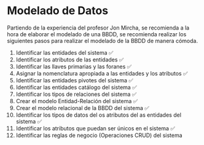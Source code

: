 # Modelado de Datos

Partiendo de la experiencia del profesor Jon Mircha, se recomienda a la hora de elaborar el modelado de una BBDD, se recomienda realizar los siguientes pasos para realizar el modelado de la BBDD de manera cómoda.

1. Identificar las entidades del sistema ✅
2. Identificar los atributos de las entidades ✅
3. Identificar las llaves primarias y las foranes ✅
4. Asignar la nomenclatura apropiada a las entidades y los atributos ✅
5. Identificar las entidades pivotes del sistema ✅
6. Identificar las entidades catálogo del sistema ✅
7. Identificar los tipos de relaciones del sistema ✅
8. Crear el modelo Entidad-Relación del sistema ✅
9. Crear el modelo relacional de la BBDD del sistema ✅
10.   Identificar los tipos de datos del os atributos del as entidades del sistema ✅
11.   Identificar los atributos que puedan ser únicos en el sistema ✅
12.   Identificar las reglas de negocio (Operaciones CRUD) del sistema



